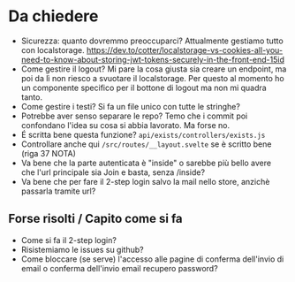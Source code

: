 # Da chiedere

- Sicurezza: quanto dovremmo preoccuparci? Attualmente gestiamo tutto con localstorage. https://dev.to/cotter/localstorage-vs-cookies-all-you-need-to-know-about-storing-jwt-tokens-securely-in-the-front-end-15id
- Come gestire il logout? Mi pare la cosa giusta sia creare un endpoint, ma poi da lì non riesco a svuotare il localstorage. Per questo al momento ho un componente specifico per il bottone di logout ma non mi quadra tanto.
- Come gestire i testi? Si fa un file unico con tutte le stringhe?
- Potrebbe aver senso separare le repo? Temo che i commit poi confondano l'idea su cosa si abbia lavorato. Ma forse no.
- É scritta bene questa funzione? `api/exists/controllers/exists.js`
- Controllare anche qui `/src/routes/__layout.svelte` se è scritto bene (riga 37 NOTA)
- Va bene che la parte autenticata è "inside" o sarebbe più bello avere che l'url principale sia Join e basta, senza /inside?
- Va bene che per fare il 2-step login salvo la mail nello store, anzichè passarla tramite url?

## Forse risolti / Capito come si fa

- Come si fa il 2-step login?
- Risistemiamo le issues su github?
- Come bloccare (se serve) l'accesso alle pagine di conferma dell'invio di email o conferma dell'invio email recupero password?

